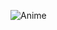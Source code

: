 ![Anime](https://user-images.githubusercontent.com/58089493/205671408-2bdcbfb7-a6b9-4212-a350-c31586dfd06c.gif)
